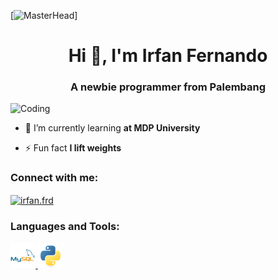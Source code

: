 [![MasterHead](https://encrypted-tbn0.gstatic.com/images?q=tbn:ANd9GcR8P7V62-WET1C6C1CfeWv3NOAj663JZKZ3DowMN8CNHPazu3pR-Uph7CaRO5Eufp_Jesk&usqp=CAU)]
<h1 align="center">Hi 👋, I'm Irfan Fernando</h1>
<h3 align="center">A newbie programmer from Palembang</h3>
<img align="kanan" alt="Coding" width="400" src="https://gifdb.com/images/file/coding-animated-laptop-flow-stream-ja04010rm5o68zfk.gif">

- 🌱 I’m currently learning **at MDP University**

- ⚡ Fun fact **I lift weights**

<h3 align="left">Connect with me:</h3>
<p align="left">
<a href="https://instagram.com/irfan.frd" target="blank"><img align="center" src="https://raw.githubusercontent.com/rahuldkjain/github-profile-readme-generator/master/src/images/icons/Social/instagram.svg" alt="irfan.frd" height="30" width="40" /></a>
</p>

<h3 align="left">Languages and Tools:</h3>
<p align="left"> <a href="https://www.mysql.com/" target="_blank" rel="noreferrer"> <img src="https://raw.githubusercontent.com/devicons/devicon/master/icons/mysql/mysql-original-wordmark.svg" alt="mysql" width="40" height="40"/> </a> <a href="https://www.python.org" target="_blank" rel="noreferrer"> <img src="https://raw.githubusercontent.com/devicons/devicon/master/icons/python/python-original.svg" alt="python" width="40" height="40"/> </a> </p>
